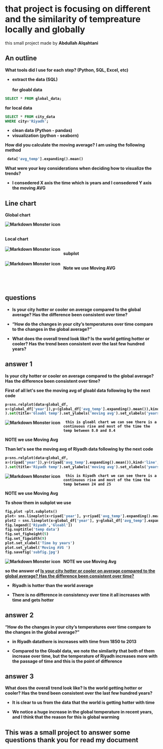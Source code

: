 # that project is focusing on different and the similarity of tempreature locally and globally
 
this small project made by <b>Abdullah Alqahtani<b>
## An outline
<b> What tools did I use for each step? (Python, SQL, Excel, etc)</b>
 - extract the data (SQL) <br><br>
 for gloabl data <br>

 ```sql
SELECT * FROM global_data;
 ```
for local data <br>

 ```sql
SELECT * FROM city_data 
WHERE city='Riyadh';
 ```

 - clean data (Python - pandas)
 - visualization (python - seaborn)

<b>How did you calculate the moving average?</b>
I am using the following method
```python
 data['avg_temp'].expanding().mean()
```
<b>What were your key considerations when deciding how to visualize the trends?</b>

- I consedered X axis the time which is years and I consedered Y axis the moving AVG 

## Line chart 

<b> Global chart


<img src="Galoabl_chart_output.jpg"
     alt="Markdown Monster icon"
     style="float: left; margin-right: 10px;" />

<br>
 <br>

<b> Local chart</b>
<br>
 <br>
<img src="Riyadh_chart_output.jpg"
     alt="Markdown Monster icon"
     style="float: left; margin-right: 10px;" />

<b>subplot
<br>
 <br>
<img src="subfig.jpg"
     alt="Markdown Monster icon"
     style="float: left; margin-right: 10px;" />


**Note** we use Moving AVG

<br>
 <br>
 
## questions
* Is your city hotter or cooler on average compared to the global average? Has the difference been consistent over time?

*  “How do the changes in your city’s temperatures over time compare to the changes in the global average?”

* What does the overall trend look like? Is the world getting hotter or cooler? Has the trend been consistent over the last few hundred years?

## answer 1

<b>Is your city hotter or cooler on average compared to the global average? Has the difference been consistent over time?</b>

First of all let's see the moving avg of gloabl data following by the next code 
```python 
p=sns.relplot(data=global_df,
x=(global_df['year']),y=(global_df['avg_temp'].expanding().mean()),kind='line',aspect=(16/9)
).set(title='Gloabl temp').set_ylabels('moving avg').set_xlabels('years')
```

<img src="Galoabl_chart_output.jpg"
     alt="Markdown Monster icon"
     style="float: left; margin-right: 10px;" />
     
     this is gloabl chart we can see there is a continuous rise and most of the time the temp between 8.0 and 8.4
**NOTE** we use Moving Avg     

 Than let's see the moving avg of Riyadh data following by the next code    
```python 
p=sns.relplot(data=global_df,
x=(riyad['year']),y=(riyad['avg_temp'].expanding().mean()),kind='line',aspect=(16/9)
).set(title='Riyadh temp').set_ylabels('moving avg').set_xlabels('years')
```
<img src="Riyadh_chart_output.jpg"
     alt="Markdown Monster icon"
     style="float: left; margin-right: 10px;" />
     
     this is Riyadh chart we can see there is a continuous rise and most of the time the temp between 24 and 25
**NOTE** we use Moving Avg

To show them in subplot we use <br>

```python
fig,plot =plt.subplots()
plot= sns.lineplot(x=riyad['year'], y=riyad['avg_temp'].expanding().mean())
plot2 = sns.lineplot(x=global_df['year'], y=global_df['avg_temp'].expanding().mean())
fig.legend(['Riyadh','Gloabl'])
fig.suptitle('temp data')
fig.set_figheight(5)
fig.set_figwidth(9)
plot.set_xlabel('Time by years')
plot.set_ylabel('Moving AVG ')
fig.savefig('subfig.jpg')
```
<img src="subfig.jpg"
     alt="Markdown Monster icon"
     style="float: left; margin-right: 10px;" />

**NOTE** we use Moving Avg

<b>so the answer of</b> <u>Is your city hotter or cooler on average compared to the global average? Has the difference been consistent over time?</u>


- Riyadh is hotter than the world average

- There is no difference in consistency over time it all increases with time and gets hotter

## answer 2

 <b>“How do the changes in your city’s temperatures over time compare to the changes in the global average?” </b>

- in <b>Riyadh data</b>there is increases with time from 1850 to 2013

- Compared to the <b>Gloabl data</b>, we note the similarity that both of them increase over time, but the temperature of <b>Riyadh</b> increases more with the passage of time and this is the point of difference

## answer 3
<b>What does the overall trend look like? Is the world getting hotter or cooler? Has the trend been consistent over the last few hundred years?</b>

- It is clear to us from the data that the world is getting hotter with time

- We notice a huge increase in the global temperature in recent years, and I think that the reason for this is global warming


## This was a small project to answer some questions thank you for read my document

